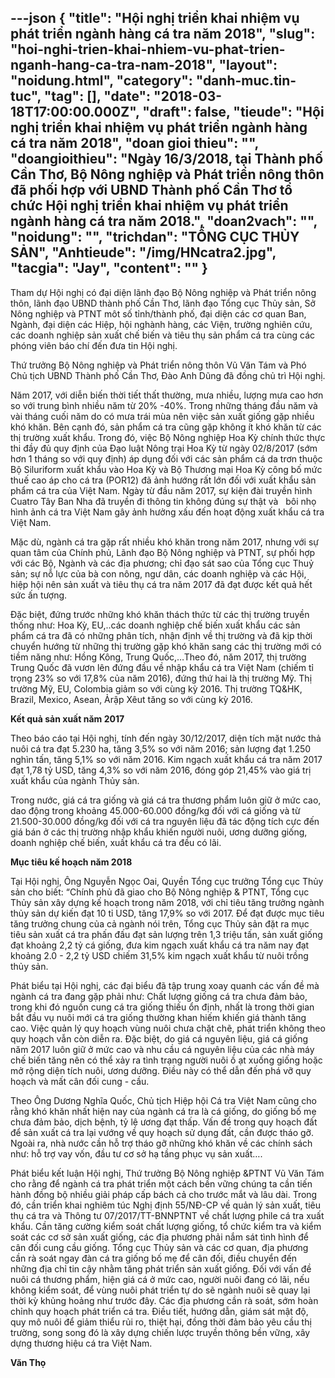 ---json
{
    "title": "Hội nghị triển khai nhiệm vụ phát triển ngành hàng cá tra năm 2018",
    "slug": "hoi-nghi-trien-khai-nhiem-vu-phat-trien-nganh-hang-ca-tra-nam-2018",
    "layout": "noidung.html",
    "category": "danh-muc.tin-tuc",
    "tag": [],
    "date": "2018-03-18T17:00:00.000Z",
    "draft": false,
    "tieude": "Hội nghị triển khai nhiệm vụ phát triển ngành hàng cá tra năm 2018",
    "doan gioi thieu": "",
    "doangioithieu": "Ngày 16/3/2018, tại Thành phố Cần Thơ, Bộ Nông nghiệp và Phát triển nông thôn đã phối hợp với UBND Thành phố Cần Thơ tổ chức Hội nghị triển khai nhiệm vụ phát triển ngành hàng cá tra năm 2018.",
    "doan2vach": "",
    "noidung": "",
    "trichdan": "TỔNG CỤC THỦY SẢN",
    "Anhtieude": "/img/HNcatra2.jpg",
    "tacgia": "Jay",
    "__content__": ""
}
---
<p><span style="font-size:14px">Tham dự H&ocirc;̣i nghị có đại di&ecirc;̣n lãnh đạo B&ocirc;̣ N&ocirc;ng nghi&ecirc;̣p và Phát tri&ecirc;̉n n&ocirc;ng th&ocirc;n, lãnh đạo UBND thành ph&ocirc;́ C&acirc;̀n Thơ, lãnh đạo T&ocirc;̉ng cục Thủy sản, Sở N&ocirc;ng nghi&ecirc;̣p và PTNT m&ocirc;t s&ocirc;́ tỉnh/thành ph&ocirc;́, đại di&ecirc;̣n các cơ quan Ban, Ngành, đại di&ecirc;̣n các Hi&ecirc;̣p, h&ocirc;̣i nghành hàng, các Vi&ecirc;̣n, trường nghi&ecirc;n cứu, các doanh nghi&ecirc;̣p sản xu&acirc;́t ch&ecirc;́ bi&ecirc;́n và ti&ecirc;u thụ sản ph&acirc;̉m cá tra cùng các phóng vi&ecirc;n báo chí đ&ecirc;́n đưa tin H&ocirc;̣i nghị.</span></p>

<p><span style="font-size:14px">Thứ trưởng B&ocirc;̣ N&ocirc;ng nghi&ecirc;̣p và Phát tri&ecirc;̉n n&ocirc;ng th&ocirc;n Vũ Văn Tám và Ph&oacute; Chủ tịch UBND Thành ph&ocirc;́ C&acirc;̀n Thơ, Đ&agrave;o Anh Dũng&nbsp;đã đ&ocirc;̀ng chủ trì H&ocirc;̣i nghị.</span></p>

<p><span style="font-size:14px">Năm 2017, với diễn biến thời tiết thất thường, mưa nhiều, lượng mưa cao hơn so với trung b&igrave;nh nhiều năm từ 20% -40%. Trong những th&aacute;ng đầu năm v&agrave; v&agrave;i th&aacute;ng cuối năm do c&oacute; mưa tr&aacute;i m&ugrave;a n&ecirc;n việc sản xuất giống gặp nhiều kh&oacute; khăn. B&ecirc;n cạnh đó, sản ph&acirc;̉m cá tra cũng gặp kh&ocirc;ng ít khó khăn từ các thị trường xu&acirc;́t kh&acirc;̉u. Trong đó, vi&ecirc;̣c Bộ N&ocirc;ng nghiệp Hoa Kỳ ch&iacute;nh thức thực thi đầy đủ quy định của Đạo luật N&ocirc;ng trại Hoa Kỳ từ ng&agrave;y 02/8/2017 (sớm hơn 1 tháng so với quy định) &aacute;p dụng đối với c&aacute;c sản phẩm c&aacute; da trơn thuộc Bộ Siluriform xuất khẩu v&agrave;o Hoa Kỳ v&agrave; Bộ Thương mại Hoa Kỳ c&ocirc;ng bố mức thuế cao &aacute;p cho c&aacute; tra (POR12) đã ảnh hướng r&acirc;́t lớn đ&ocirc;́i với xu&acirc;́t kh&acirc;̉u sản ph&acirc;̉m cá tra của Vi&ecirc;̣t Nam. Ngày từ đ&acirc;̀u năm 2017, sự ki&ecirc;̣n đ&agrave;i truyền h&igrave;nh Cuatro T&acirc;y Ban Nha đ&atilde; truyền đi th&ocirc;ng tin kh&ocirc;ng đ&uacute;ng sự thật và&nbsp;&nbsp; b&ocirc;i nhọ hình ảnh cá tra Việt Nam g&acirc;y ảnh hưởng xấu đến hoạt động xuất khẩu c&aacute; tra Việt Nam.</span></p>

<p><span style="font-size:14px">Mặc dù, ngành cá tra gặp r&acirc;́t nhi&ecirc;̀u khó khăn trong năm 2017, nhưng với sự quan t&acirc;m của Ch&iacute;nh phủ, L&atilde;nh đạo&nbsp;Bộ N&ocirc;ng nghiệp v&agrave; PTNT, sự phối hợp với c&aacute;c Bộ, Ng&agrave;nh v&agrave; c&aacute;c địa phương; chỉ đạo s&aacute;t sao của Tổng cục Thuỷ sản; sự nỗ lực của b&agrave; con n&ocirc;ng, ngư d&acirc;n, c&aacute;c doanh nghiệp v&agrave; c&aacute;c Hội, hiệp hội n&ecirc;n sản xuất v&agrave; ti&ecirc;u thụ c&aacute; tra năm 2017 đ&atilde; đạt được kết quả hết sức ấn tượng.</span></p>

<p><span style="font-size:14px">Đặc bi&ecirc;̣t, đứng trước những khó khăn thách thức từ các thị trường truy&ecirc;̀n th&ocirc;́ng như: Hoa Kỳ, EU,..các doanh nghi&ecirc;̣p ch&ecirc;́ bi&ecirc;́n xu&acirc;́t kh&acirc;̉u các sản ph&acirc;̉m cá tra đã có những ph&acirc;n tích, nh&acirc;̣n định v&ecirc;̀ thị trường và đã kịp thời chuy&ecirc;̉n hướng từ những thị trường gặp khó khăn sang các thị trường mới có ti&ecirc;̀m năng như: H&ocirc;̀ng K&ocirc;ng, Trung Qu&ocirc;́c,&hellip;Theo đó, năm 2017, thị trường Trung Quốc đ&atilde; vươn l&ecirc;n đứng đầu v&ecirc;̀ nhập khẩu c&aacute; tra Việt Nam (chiếm tỉ trọng 23% so với 17,8% của năm 2016), đứng thứ hai l&agrave; thị trường Mỹ. Thị trường Mỹ, EU, Colombia giảm so với c&ugrave;ng kỳ 2016. Thị trường TQ&amp;HK, Brazil, Mexico, Asean, Ảrập X&ecirc;ut tăng so với c&ugrave;ng kỳ 2016.</span></p>

<p><span style="font-size:14px"><strong>K&ecirc;́t quả sản xu&acirc;́t năm 2017</strong></span></p>

<p><span style="font-size:14px">Theo báo cáo tại H&ocirc;̣i nghị, t&iacute;nh đến ng&agrave;y 30/12/2017, diện t&iacute;ch mặt nước thả nu&ocirc;i cá tra đạt 5.230 ha, tăng 3,5% so với năm 2016; sản lượng đạt 1.250 nghìn tấn, tăng 5,1% so với năm 2016. Kim ngạch xuất khẩu c&aacute; tra năm 2017 đạt 1,78 tỷ USD, tăng 4,3% so với năm 2016, đ&oacute;ng g&oacute;p 21,45% v&agrave;o gi&aacute; trị xuất khẩu của ng&agrave;nh Thủy sản.</span></p>

<p><span style="font-size:14px">Trong nước, gi&aacute; c&aacute; tra giống v&agrave; gi&aacute; c&aacute; tra thương phẩm lu&ocirc;n giữ ở mức cao, dao động trong khoảng 45.000-60.000 đồng/kg đối với c&aacute; giống v&agrave; từ 21.500-30.000 đồng/kg đối với c&aacute; tra nguy&ecirc;n liệu đ&atilde; t&aacute;c động t&iacute;ch cực đến gi&aacute; b&aacute;n ở c&aacute;c thị trường nhập khẩu khiến người nu&ocirc;i, ương dưỡng giống, doanh nghiệp chế biến, xuất khẩu c&aacute; tra đều c&oacute; l&atilde;i.</span></p>

<p><span style="font-size:14px"><strong>Mục ti&ecirc;u k&ecirc;́ hoạch năm 2018</strong></span></p>

<p><span style="font-size:14px">Tại H&ocirc;̣i nghị, &Ocirc;ng Nguyễn Ngọc Oai, Quyền Tổng cục trưởng Tổng cục Thủy sản cho biết: &ldquo;Ch&iacute;nh phủ đ&atilde; giao cho Bộ N&ocirc;ng nghi&ecirc;̣p &amp; PTNT, Tổng cục Thủy sản x&acirc;y dựng kế hoạch trong năm 2018, với chỉ ti&ecirc;u tăng trưởng ng&agrave;nh thủy sản dự kiến đạt 10 tỉ USD, tăng 17,9% so với 2017. Đ&ecirc;̉ đạt được mục ti&ecirc;u tăng trưởng chung của cả ngành nói tr&ecirc;n, T&ocirc;̉ng cục Thủy sản đặt ra mục ti&ecirc;u sản xu&acirc;́t cá tra ph&acirc;́n đ&acirc;́u đạt sản lượng tr&ecirc;n 1,3 triệu tấn, sản xu&acirc;́t gi&ocirc;́ng đạt khoảng 2,2 tỷ c&aacute; giống, đưa kim ngạch xuất khẩu cá tra năm nay đạt khoảng 2.0 - 2,2 tỷ USD chiếm 31,5% kim ngạch xuất khẩu từ nu&ocirc;i trồng thủy sản.</span></p>

<p><span style="font-size:14px">Phát bi&ecirc;̉u tại H&ocirc;̣i nghị, các đại bi&ecirc;̉u đã t&acirc;̣p trung xoay quanh các v&acirc;́n đ&ecirc;̀ mà ngành cá tra đang gặp phải như: Ch&acirc;́t lượng gi&ocirc;́ng cá tra chưa đảm bảo, trong khi đó ngu&ocirc;̀n cung cá tra gi&ocirc;́ng thi&ecirc;́u &ocirc;̉n định, nh&acirc;́t là trong thời gian bắt đ&acirc;̀u vụ nu&ocirc;i mới cá tra gi&ocirc;́ng thường khan hi&ecirc;́m khi&ecirc;́n giá thành tăng cao. Vi&ecirc;̣c quản lý quy hoạch vùng nu&ocirc;i chưa chặt chẽ, phát tri&ecirc;̉n kh&ocirc;ng theo quy hoạch v&acirc;̃n còn di&ecirc;̃n ra. Đặc bi&ecirc;̣t, do gi&aacute; c&aacute; nguy&ecirc;n liệu, gi&aacute; c&aacute; giống năm 2017 lu&ocirc;n giữ ở mức cao v&agrave; nhu cầu c&aacute; nguy&ecirc;n liệu của c&aacute;c nh&agrave; m&aacute;y chế biến tăng n&ecirc;n c&oacute; thể xảy ra t&igrave;nh trạng người nu&ocirc;i ồ ạt xuống giống hoặc mở rộng diện t&iacute;ch nu&ocirc;i, ương dưỡng. Đi&ecirc;̀u này có th&ecirc;̉ d&acirc;̃n đ&ecirc;́n phá vỡ quy hoạch và m&acirc;́t c&acirc;n đ&ocirc;́i cung - c&acirc;̀u.</span></p>

<p><span style="font-size:14px">Theo &Ocirc;ng Dương Nghĩa Quốc, Chủ tịch Hiệp hội C&aacute; tra Việt Nam cũng cho rằng kh&oacute; khăn nhất hiện nay của ng&agrave;nh c&aacute; tra l&agrave; c&aacute; giống, do giống bố mẹ chưa đảm bảo, dịch bệnh, tỷ lệ ương đạt thấp. V&acirc;́n đ&ecirc;̀ trong quy hoạch đất để sản xuất c&aacute; tra lại vướng về quy hoạch sử dụng đất, c&acirc;̀n được tháo gỡ. Ngoài ra, nhà nước c&acirc;̀n h&ocirc;̃ trợ tháo gỡ những khó khăn v&ecirc;̀ các chính sách như: h&ocirc;̃ trợ vay v&ocirc;́n, đ&acirc;̀u tư cơ sở hạ t&acirc;̀ng phục vụ sản xu&acirc;́t&hellip;.</span></p>

<p><span style="font-size:14px">Phát bi&ecirc;̉u k&ecirc;́t lu&acirc;̣n H&ocirc;̣i nghị, Thứ trưởng Bộ N&ocirc;ng nghi&ecirc;̣p &amp;PTNT Vũ Văn T&aacute;m cho rằng đ&ecirc;̉ ngành cá tra phát tri&ecirc;̉n m&ocirc;̣t cách b&ecirc;̀n vững ch&uacute;ng ta cần tiến h&agrave;nh đồng bộ nhiều giải ph&aacute;p cấp b&aacute;ch cả cho trước mắt v&agrave; l&acirc;u d&agrave;i. Trong đ&oacute;, cần triển khai nghi&ecirc;m t&uacute;c Nghị định 55/NĐ-CP về quản l&yacute; sản xuất, ti&ecirc;u thụ c&aacute; tra v&agrave; Th&ocirc;ng tư 07/2017/TT-BNNPTNT về chất lượng phile c&aacute; tra xuất khẩu. Cần tăng cường kiểm so&aacute;t chất lượng giống, tổ chức kiểm tra v&agrave; kiểm so&aacute;t c&aacute;c cơ sở sản xuất giống, c&aacute;c địa phương phải nắm s&aacute;t t&igrave;nh h&igrave;nh để c&acirc;n đối cung cầu giống. Tổng cục Thủy sản v&agrave; c&aacute;c cơ quan, địa phương cần r&agrave; so&aacute;t ngay đ&agrave;n c&aacute; tra giống bố mẹ để c&acirc;n đối, điều chuyển đến những địa chỉ tin cậy nhằm tăng ph&aacute;t triển sản xuất giống. Đối với vấn đề nu&ocirc;i c&aacute; thương phẩm, hiện gi&aacute; c&aacute; ở mức cao, người nu&ocirc;i đang c&oacute; l&atilde;i, nếu kh&ocirc;ng kiểm so&aacute;t, để v&ugrave;ng nu&ocirc;i ph&aacute;t triển tự do sẽ ng&agrave;nh nu&ocirc;i sẽ quay lại thời kỳ khủng hoảng như trước đ&acirc;y. C&aacute;c địa phương cần r&agrave; so&aacute;t, sớm ho&agrave;n chỉnh quy hoạch ph&aacute;t triển c&aacute; tra. Điều tiết, hướng dẫn, gi&aacute;m s&aacute;t mật độ, quy m&ocirc; nu&ocirc;i để giảm thiểu rủi ro, thiệt hại, đồng thời đảm bảo y&ecirc;u cầu thị trường, song song đ&oacute; l&agrave; x&acirc;y dựng chiến lược truyền th&ocirc;ng bền vững, x&acirc;y dựng thương hiệu c&aacute; tra Việt Nam.</span></p>

<p><span style="font-size:14px"><strong>Văn Thọ</strong></span></p>
